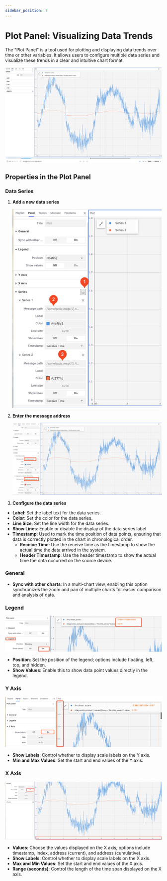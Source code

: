 ```yaml
---
sidebar_position: 7
---
```


# Plot Panel: Visualizing Data Trends

The "Plot Panel" is a tool used for plotting and displaying data trends over time or other variables. It allows users to configure multiple data series and visualize these trends in a clear and intuitive chart format.

![viz-7-1-Eng](../img/viz-7-1-Eng.png)

## Properties in the Plot Panel

### Data Series

1. **Add a new data series**

    ![viz-7-2-Eng](../img/viz-7-2-Eng.png)

2. **Enter the message address**

    ![viz-7-3-Eng](../img/viz-7-3-Eng.png)

3. **Configure the data series**

- **Label**: Set the label text for the data series.
- **Color**: Set the color for the data series.
- **Line Size**: Set the line width for the data series.
- **Show Lines**: Enable or disable the display of the data series label.
- **Timestamp**: Used to mark the time position of data points, ensuring that data is correctly plotted in the chart in chronological order.
  - **Receive Time**: Use the receive time as the timestamp to show the actual time the data arrived in the system.
  - **Header Timestamp**: Use the header timestamp to show the actual time the data occurred on the source device.

### General

- **Sync with other charts**: In a multi-chart view, enabling this option synchronizes the zoom and pan of multiple charts for easier comparison and analysis of data.

### Legend

![viz-7-4-Eng](../img/viz-7-4-Eng.png)

- **Position**: Set the position of the legend; options include floating, left, top, and hidden.
- **Show Values**: Enable this to show data point values directly in the legend.

### Y Axis

![viz-7-5-Eng](../img/viz-7-5-Eng.png)

- **Show Labels**: Control whether to display scale labels on the Y axis.
- **Min and Max Values**: Set the start and end values of the Y axis.

### X Axis

![viz-7-6-Eng](../img/viz-7-6-Eng.png)

- **Values**: Choose the values displayed on the X axis, options include timestamp, index, address (current), and address (cumulative).
- **Show Labels**: Control whether to display scale labels on the X axis.
- **Max and Min Values**: Set the start and end values of the X axis.
- **Range (seconds)**: Control the length of the time span displayed on the X axis.
